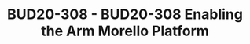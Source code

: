 ---
categories:
- bud20
image:
  featured: 'true'
  path: https://static.linaro.org/connect/bud20/images/BUD20-308.png
session_id: BUD20-308
session_speakers: []
session_track: Security
tag: session
tags: Security
title: BUD20-308 - BUD20-308 Enabling the Arm Morello Platform
---